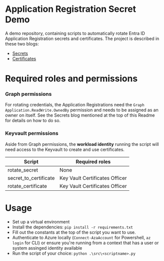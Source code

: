 # Application Registration Secret Demo
A demo repository, containing scripts to automatically rotate Entra ID Application Registration secrets and certificates.
The project is described in these two blogs:
- [Secrets](https://medium.com/@TimGroothuis/application-registration-secrets-fire-forget-c447d4905698)
- [Certificates]()

# Required roles and permissions
### Graph permissions
For rotating credentials, the Application Registrations need the `Graph Application.ReadWrite.OwnedBy` permission and needs to be assigned
as an owner on itself. See the Secrets blog mentioned at the top of this Readme for details on how to do so.

### Keyvault permissions
Aside from Graph permissions, the **workload identity** running the script will need access to the Keyvault to create and use certificates.

| Script                | Required roles                 | 
|-----------------------|--------------------------------|
| rotate_secret         | None                           |
| secret_to_certificate | Key Vault Certificates Officer |
| rotate_certificate    | Key Vault Certificates Officer |

# Usage
- Set up a virtual environment
- Install the dependencies: `pip install -r requirements.txt`
- Fill out the constants at the top of the script you want to use.
- Authenticate to Azure locally (`Connect-AzaAccount` for Powershell, `az login` for CLI) or ensure you're running from a context that has a user or system assinged identity available
- Run the script of your choice: `python .\src\<scriptname>.py`
